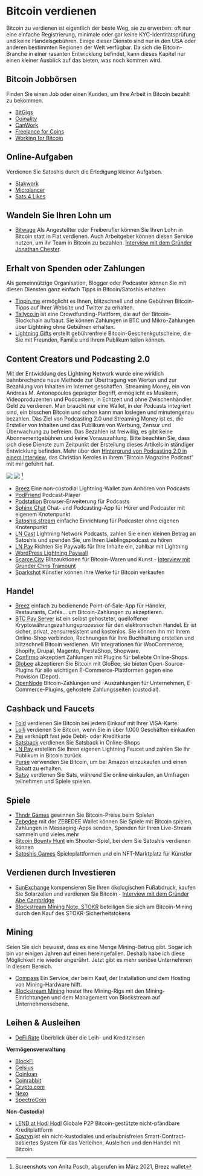 # Bitcoin verdienen
Bitcoin zu verdienen ist eigentlich der beste Weg, sie zu erwerben: oft nur eine einfache Registrierung, minimale oder gar keine KYC-Identitätsprüfung und keine Handelsgebühren. Einige dieser Dienste sind nur in den USA oder anderen bestimmten Regionen der Welt verfügbar. Da sich die Bitcoin-Branche in einer rasanten Entwicklung befindet, kann dieses Kapitel nur einen kleiner Ausblick auf das bieten, was noch kommen wird.

## Bitcoin Jobbörsen
Finden Sie einen Job oder einen Kunden, um Ihre Arbeit in Bitcoin bezahlt zu bekommen.
* [BitGigs](https://bitgigs.com/)
* [Coinality](https://coinality.com/)
* [CanWork](https://www.canwork.io/)
* [Freelance for Coins](https://freelanceforcoins.com/projects)
* [Working for Bitcoin](https://workingforbitcoins.com/)

## Online-Aufgaben
Verdienen Sie Satoshis durch die Erledigung kleiner Aufgaben.
* [Stakwork](https://stakwork.com)
* [Microlancer](https://microlancer.io/)
* [Sats 4 Likes](https://kriptode.com/satsforlikes/index.html)

## Wandeln Sie Ihren Lohn um
* [Bitwage](https://www.bitwage.com/) Als Angestellter oder Freiberufler können Sie Ihren Lohn in Bitcoin statt in Fiat verdienen. Auch Arbeitgeber können diesen Service nutzen, um ihr Team in Bitcoin zu bezahlen. [Interview mit dem Gründer Jonathan Chester](https://anita.link/106).

## Erhalt von Spenden oder Zahlungen
Als gemeinnützige Organisation, Blogger oder Podcaster können Sie mit diesen Diensten ganz einfach Tipps in Bitcoin/Satoshis erhalten:

* [Tippin.me](https://tippin.me/) ermöglicht es Ihnen, blitzschnell und ohne Gebühren Bitcoin-Tipps auf Ihrer Website und Twitter zu erhalten.
* [Tallyco.in](https://tallyco.in/) ist eine Crowdfunding-Plattform, die auf der Bitcoin-Blockchain aufbaut. Sie können Zahlungen in BTC und Mikro-Zahlungen über Lightning ohne Gebühren erhalten.
* [Lightning Gifts](https://lightning.gifts/) erstellt gebührenfreie Bitcoin-Geschenkgutscheine, die Sie mit Freunden, Familie und Ihrem Publikum teilen können.

## Content Creators und Podcasting 2.0
Mit der Entwicklung des Lightning Network wurde eine wirklich bahnbrechende neue Methode zur Übertragung von Werten und zur Bezahlung von Inhalten im Internet geschaffen. Streaming Money, ein von Andreas M. Antonopoulos geprägter Begriff, ermöglicht es Musikern, Videoproduzenten und Podcastern, in Echtzeit und ohne Zwischenhändler Geld zu verdienen. Man braucht nur eine Wallet, in der Podcasts integriert sind, ein bisschen Bitcoin und schon kann man loslegen und minutengenau bezahlen. Das Ziel von Podcasting 2.0 und Streaming Money ist es, die Ersteller von Inhalten und das Publikum von Werbung, Zensur und Überwachung zu befreien. Das Bezahlen ist freiwillig, es gibt keine Abonnementgebühren und keine Vorauszahlung. Bitte beachten Sie, dass sich diese Dienste zum Zeitpunkt der Erstellung dieses Artikels in ständiger Entwicklung befinden. Mehr über den [Hintergrund von Podcasting 2.0 in einem Interview](https://anita.link/pod2), das Christian Keroles in ihrem “Bitcoin Magazine Podcast” mit mir geführt hat.

![](assets/_breez-podcast.png)
![](assets/_breez-podcast-boost.png) [^78]

* [Breez](https://breez.technology/) Eine non-custodial Lightning-Wallet zum Anhören von Podcasts
* [PodFriend](https://web.podfriend.com/) Podcast-Player
* [Podstation](https://podstation.github.io/) Browser-Erweiterung für Podcasts
* [Sphinx Chat](https://sphinx.chat/) Chat- und Podcasting-App für Hörer und Podcaster mit eigenem Knotenpunkt
* [Satoshis.stream](https://satoshis.stream/) einfache Einrichtung für Podcaster ohne eigenen Knotenpunkt
* [LN Cast](https://lncast.com/) Lightning Network Podcasts, zahlen Sie einen kleinen Betrag an Satoshis und spenden Sie, um Ihren Lieblingspodcast zu hören
* [LN Pay](https://lnpay.co/) Richten Sie Paywalls für Ihre Inhalte ein, zahlbar mit Lightning
* [WordPress Lightning Paywall](https://lightning-paywall.coincharge.io/)
* [Scarce.City](https://scarce.city/) Blitzauktionen für Bitcoin-Waren und Kunst - [Interview mit Gründer Chris Tramount](https://anita.link/91)
* [Sparkshot](https://sparkshot.io/) Künstler können ihre Werke für Bitcoin verkaufen

## Handel
* [Breez](https://breez.technology/#business) einfach zu bedienende Point-of-Sale-App für Händler, Restaurants, Cafés… um Bitcoin-Zahlungen zu akzeptieren.
* [BTC Pay Server](https://btcpayserver.org/) ist ein selbst gehosteter, quelloffener Kryptowährungszahlungsprozessor für den elektronischen Handel. Er ist sicher, privat, zensurresistent und kostenlos. Sie können ihn mit Ihrem Online-Shop verbinden, Rechnungen für Ihre Buchhaltung erstellen und blitzschnell Bitcoin verdienen. Mit Integrationen für WooCommerce, Shopify, Drupal, Magento, PrestaShop, Shopware.
* [Confirmo](https://confirmo.net/) akzeptiert Zahlungen mit Plugins für beliebte Online-Shops.
* [Globee](https://globee.com/) akzeptieren Sie Bitcoin mit GloBee, sie bieten Open-Source-Plugins für alle wichtigen E-Commerce-Plattformen gegen eine Provision (Depot).
* [OpenNode](https://www.opennode.com/) Bitcoin-Zahlungen und -Auszahlungen für Unternehmen, E-Commerce-Plugins, gehostete Zahlungsseiten (custodial).

## Cashback und Faucets
* [Fold](https://foldapp.com/) verdienen Sie Bitcoin bei jedem Einkauf mit Ihrer VISA-Karte.
* [Lolli](https://www.lolli.com/) verdienen Sie Bitcoin, wenn Sie in über 1.000 Geschäften einkaufen
* [Pei](https://getpei.com/) verknüpft fast jede Debit- oder Kreditkarte
* [Satsback](https://satsback.com/en) verdienen Sie Satsback in Online-Shops
* [LN Pay](https://lnpay.co/faucets/) erstellen Sie Ihren eigenen Lightning Faucet und zahlen Sie Ihr Publikum in Bitcoin zurück.
* [Purse](https://purse.io) verwenden Sie Bitcoin, um bei Amazon einzukaufen und einen Rabatt zu erhalten.
* [Satsy](https://satsy.com/) verdienen Sie Sats, während Sie online einkaufen, an Umfragen teilnehmen und Spiele spielen.

## Spiele
* [Thndr Games](https://thndr.games/games) gewinnen Sie Bitcoin-Preise beim Spielen
* [Zebedee](https://zebedee.io/) mit der ZEBEDEE Wallet können Sie Spiele mit Bitcoin spielen, Zahlungen in Messaging-Apps senden, Spenden für Ihren Live-Stream sammeln und vieles mehr
* [Bitcoin Bounty Hunt](https://bitcoinbountyhunt.com/) ein Shooter-Spiel, bei dem Sie Satoshis verdienen können
* [Satoshis Games](https://satoshis.games/) Spieleplattformen und ein NFT-Marktplatz für Künstler

## Verdienen durch Investieren
* [SunExchange](https://thesunexchange.com/) kompensieren Sie Ihren ökologischen Fußabdruck, kaufen Sie Solarzellen und verdienen Sie Bitcoin - [Interview mit dem Gründer Abe Cambridge](https://anita.link/104)
* [Blockstream Mining Note, STOKR](https://blockstream.com/finance/bmn/) beteiligen Sie sich am Bitcoin-Mining durch den Kauf des STOKR-Sicherheitstokens

## Mining
Seien Sie sich bewusst, dass es eine Menge Mining-Betrug gibt. Sogar ich bin vor einigen Jahren auf einen hereingefallen. Deshalb habe ich diese Möglichkeit nie wieder angerührt. Jetzt gibt es mehr seriöse Unternehmen in diesem Bereich.

* [Compass](https://compassmining.io/) Ein Service, der beim Kauf, der Installation und dem Hosting von Mining-Hardware hilft.
* [Blockstream Mining](https://blockstream.com/mining/) hostet Ihre Mining-Rigs mit den Mining-Einrichtungen und dem Management von Blockstream auf Unternehmensebene.

## Leihen & Ausleihen
* [DeFi Rate](https://defirate.com/) Überblick über die Leih- und Kreditzinsen

**Vermögensverwaltung**
* [BlockFi](https://blockfi.com/)
* [Celsius](https://celsius.network/borrow-dollars-using-crypto-as-collateral/)
* [Coinloan](https://coinloan.io/)
* [Coinrabbit](https://coinrabbit.io/)
* [Crypto.com](https://crypto.com/earn)
* [Nexo](https://nexo.io/borrow)
* [SpectroCoin](https://spectrocoin.com/)

**Non-Custodial**
* [LEND at Hodl Hodl](https://lend.hodlhodl.com/) Globale P2P Bitcoin-gestützte nicht-pfändbare Kreditplattform
* [Sovryn](https://sovryn.app) ist ein nicht-kustodiales und erlaubnisfreies Smart-Contract-basiertes System für das Verleihen, Ausleihen und den Handel mit Bitcoin.

[^78]: Screenshots von Anita Posch, abgerufen im März 2021, Breez wallet
